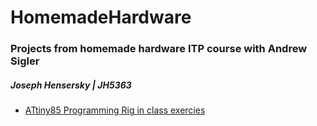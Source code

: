 # HomemadeHardware
### Projects from homemade hardware ITP course with Andrew Sigler 
##### Joseph Hensersky | JH5363



* [ATtiny85 Programming Rig in class exercies](https://github.com/boatshaman/HomemadeHardware/tree/master/ATtiny85_Jig)



